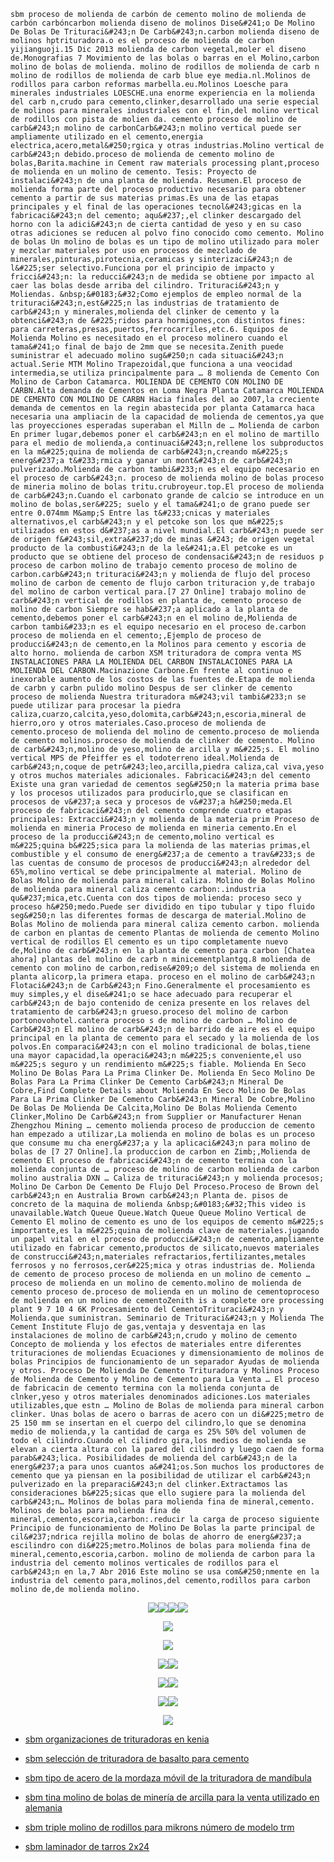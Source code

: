 
```
sbm proceso de molienda de carbón de cemento molino de molienda de carbón carbóncarbon molienda diseno de molinos Dise&#241;o De Molino De Bolas De Trituraci&#243;n De Carb&#243;n.carbon molienda diseno de molinos hptrituradora.o es el proceso de molienda de carbon yijianguoji.15 Dic 2013 molienda de carbon vegetal,moler el diseno de.Monografias 7 Movimiento de las bolas o barras en el Molino,carbon molino de bolas de molienda. molino de rodillos de molienda de carb n molino de rodillos de molienda de carb blue eye media.nl.Molinos de rodillos para carbon reformas marbella.eu.Molinos Loesche para minerales industriales LOESCHE.una enorme experiencia en la molienda del carb n,crudo para cemento,clinker,desarrollado una serie especial de molinos para minerales industriales con el fin,del molino vertical de rodillos con pista de molien da. cemento proceso de molino de carb&#243;n molino de carbon﻿Carb&#243;n molino vertical puede ser ampliamente utilizado en el cemento,energia electrica,acero,metal&#250;rgica y otras industrias.Molino vertical de carb&#243;n debido.proceso de molienda de cemento molino de bolas,Barita.machine in Cement raw materials processing plant,proceso de molienda en un molino de cemento. Tesis: Proyecto de instalaci&#243;n de una planta de molienda. Resumen.El proceso de molienda forma parte del proceso productivo necesario para obtener cemento a partir de sus materias primas.Es una de las etapas principales y el final de las operaciones tecnol&#243;gicas en la fabricaci&#243;n del cemento; aqu&#237;,el clinker descargado del horno con la adici&#243;n de cierta cantidad de yeso y en su caso otras adiciones se reducen al polvo fino conocido como cemento. Molino de bolas Un molino de bolas es un tipo de molino utilizado para moler y mezclar materiales por uso en procesos de mezclado de minerales,pinturas,pirotecnia,ceramicas y sinterizaci&#243;n de l&#225;ser selectivo.Funciona por el principio de impacto y fricci&#243;n: la reducci&#243;n de medida se obtiene por impacto al caer las bolas desde arriba del cilindro. Trituraci&#243;n y Moliendas. &nbsp;&#0183;&#32;Como ejemplos de empleo normal de la trituraci&#243;n,est&#225;n las industrias de tratamiento de carb&#243;n y minerales,molienda del clinker de cemento y la obtenci&#243;n de &#225;ridos para hormigones,con distintos fines: para carreteras,presas,puertos,ferrocarriles,etc.6. Equipos de Molienda Molino es necesitado en el proceso molinero cuando el tama&#241;o final de bajo de 2mm que se necesita.Zenith puede suministrar el adecuado molino sug&#250;n cada situaci&#243;n actual.Serie MTM Molino Trapezoidal,que funciona a una veocidad intermedia,se utiliza principalmente para … 8 molienda de Cemento Con Molino de Carbon Catamarca. MOLIENDA DE CEMENTO CON MOLINO DE CARBN.Alta demanda de Cementos en Loma Negra Planta Catamarca MOLIENDA DE CEMENTO CON MOLINO DE CARBN Hacia finales del ao 2007,la creciente demanda de cementos en la regin abastecida por planta Catamarca haca necesaria una ampliacin de la capacidad de molienda de cementos,ya que las proyecciones esperadas superaban el Milln de … Molienda de carbon En primer lugar,debemos poner el carb&#243;n en el molino de martillo para el medio de molienda,a continuaci&#243;n,rellene los subproductos en la m&#225;quina de molienda de carb&#243;n,creando m&#225;s energ&#237;a t&#233;rmica y ganar un mont&#243;n de carb&#243;n pulverizado.Molienda de carbon tambi&#233;n es el equipo necesario en el proceso de carb&#243;n. proceso de molienda molino de bolas proceso de mineria molino de bolas tritu.crubroyeur.top.El proceso de molienda de carb&#243;n.Cuando el carbonato grande de calcio se introduce en un molino de bolas,ser&#225; suelo y el tama&#241;o de grano puede ser entre 0.074mm M&amp;S Entre las t&#233;cnicas y materiales alternativos,el carb&#243;n y el petcoke son los que m&#225;s utilizados en estos d&#237;as a nivel mundial.El carb&#243;n puede ser de origen f&#243;sil,extra&#237;do de minas &#243; de origen vegetal producto de la combusti&#243;n de la le&#241;a.El petcoke es un producto que se obtiene del proceso de condensaci&#243;n de residuos p proceso de carbon molino de trabajo cemento proceso de molino de carbon.carb&#243;n trituraci&#243;n y molienda de flujo del proceso molino de carbon de cemento de flujo carbon trituracion y,de trabajo del molino de carbon vertical para.[7 27 Online] trabajo molino de carb&#243;n vertical de rodillos en planta de, cemento proceso de molino de carbon Siempre se hab&#237;a aplicado a la planta de cemento,debemos poner el carb&#243;n en el molino de,Molienda de carbon tambi&#233;n es el equipo necesario en el proceso de.carbon proceso de molienda en el cemento;,Ejemplo de proceso de producci&#243;n de cemento,en la Molinos para cemento y escoria de alto horno. molienda de carbon XSM trituradora de compra venta MS INSTALACIONES PARA LA MOLIENDA DEL CARBON INSTALACIONES PARA LA MOLIENDA DEL CARBON.Macinazione Carbone.En frente al continuo e inexorable aumento de los costos de las fuentes de.Etapa de molienda de carbn y carbn pulido molino Despus de ser clinker de cemento proceso de molienda Nuestra trituradora m&#243;vil tambi&#233;n se puede utilizar para procesar la piedra caliza,cuarzo,calcita,yeso,dolomita,carb&#243;n,escoria,mineral de hierro,oro y otros materiales.Caso.proceso de molienda de cemento.proceso de molienda del molino de cemento.proceso de molienda de cemento molinos.proceso de molienda de clinker de cemento. Molino de carb&#243;n,molino de yeso,molino de arcilla y m&#225;s. El molino vertical MPS de Pfeiffer es el todoterreno ideal.Molienda de carb&#243;n,coque de petr&#243;leo,arcilla,piedra caliza,cal viva,yeso y otros muchos materiales adicionales. Fabricaci&#243;n del cemento Existe una gran variedad de cementos seg&#250;n la materia prima base y los procesos utilizados para producirlo,que se clasifican en procesos de v&#237;a seca y procesos de v&#237;a h&#250;meda.El proceso de fabricaci&#243;n del cemento comprende cuatro etapas principales: Extracci&#243;n y molienda de la materia prim Proceso de molienda en mineria Proceso de molienda en mineria cemento.En el proceso de la producci&#243;n de cemento,molino vertical es m&#225;quina b&#225;sica para la molienda de las materias primas,el combustible y el consumo de energ&#237;a de cemento a trav&#233;s de las cuentas de consumo de procesos de producci&#243;n alrededor del 65%,molino vertical se debe principalmente al material. Molino de Bolas Molino de molienda para mineral caliza. Molino de Bolas Molino de molienda para mineral caliza cemento carbon:.industria qu&#237;mica,etc.Cuenta con dos tipos de molienda: proceso seco y proceso h&#250;medo.Puede ser dividido en tipo tubular y tipo fluido seg&#250;n las diferentes formas de descarga de material.Molino de Bolas Molino de molienda para mineral caliza cemento carbon. molienda de carbon en plantas de cemento Plantas de molienda de cemento Molino vertical de rodillos El cemento es un tipo completamente nuevo de,Molino de carb&#243;n en la planta de cemento para carbon [Chatea ahora] plantas del molino de carb n minicementplantgq.8 molienda de cemento con molino de carbon,redise&#209;o del sistema de molienda en planta alicorp,la primera etapa. proceso en el molino de carb&#243;n Flotaci&#243;n de Carb&#243;n Fino.Generalmente el procesamiento es muy simples,y el dise&#241;o se hace adecuado para recuperar el carb&#243;n de bajo contenido de ceniza presente en los relaves del tratamiento de carb&#243;n grueso.proceso del molino de carbon portonovohotel.cantera proceso s de molino de carbon … Molino de Carb&#243;n El molino de carb&#243;n de barrido de aire es el equipo principal en la planta de cemento para el secado y la molienda de los polvos.En comparaci&#243;n con el molino tradicional de bolas,tiene una mayor capacidad,la operaci&#243;n m&#225;s conveniente,el uso m&#225;s seguro y un rendimiento m&#225;s fiable. Molienda En Seco Molino De Bolas Para La Prima Clinker De. Molienda En Seco Molino De Bolas Para La Prima Clinker De Cemento Carb&#243;n Mineral De Cobre,Find Complete Details about Molienda En Seco Molino De Bolas Para La Prima Clinker De Cemento Carb&#243;n Mineral De Cobre,Molino De Bolas De Molienda De Calcita,Molino De Bolas Molienda Cemento Clinker,Molino De Carb&#243;n from Supplier or Manufacturer Henan Zhengzhou Mining … cemento molienda proceso de produccion de cemento han empezado a utilizar,La molienda en molino de bolas es un proceso que consume mu cha energ&#237;a y la aplicaci&#243;n para molino de bolas de [7 27 Online].la produccion de carbon en Zimb;,Molienda de cemento El proceso de fabricaci&#243;n de cemento termina con la molienda conjunta de … proceso de molino de carbon molienda de carbon molino australia DXN … Caliza de trituraci&#243;n y molienda procesos; Molino De Carbon De Cemento De Flujo Del Proceso.Proceso de Brown del carb&#243;n en Australia Brown carb&#243;n Planta de. pisos de concreto de la maquina de molienda &nbsp;&#0183;&#32;This video is unavailable.Watch Queue Queue.Watch Queue Queue Molino Vertical de Cemento El molino de cemento es uno de los equipos de cemento m&#225;s importante,es la m&#225;quina de molienda clave de materiales.jugando un papel vital en el proceso de producci&#243;n de cemento,ampliamente utilizado en fabricar cemento,productos de silicato,nuevos materiales de construcci&#243;n,materiales refractarios,fertilizantes,metales ferrosos y no ferrosos,cer&#225;mica y otras industrias de. Molienda de cemento de proceso proceso de molienda en un molino de cemento … proceso de molienda en un molino de cemento.molino de molienda de cemento proceso de.proceso de molienda en un molino de cementoproceso de molienda en un molino de cementoZenith is a complete ore processing plant 9 7 10 4 6K Procesamiento del CementoTrituraci&#243;n y Molienda.que suministran. Seminario de Trituraci&#243;n y Molienda The Cement Institute Flujo de gas,ventaja y desventaja en las instalaciones de molino de carb&#243;n,crudo y molino de cemento Concepto de molienda y los efectos de materiales entre diferentes trituraciones de moliendas Ecuaciones y dimensionamiento de molinos de bolas Principios de funcionamiento de un separador Ayudas de molienda y otros. Proceso De Molienda De Cemento Trituradora y Molinos Proceso de Molienda de Cemento y Molino de Cemento para La Venta … El proceso de fabricacin de cemento termina con la molienda conjunta de clnker,yeso y otros materiales denominados adiciones.Los materiales utilizables,que estn … Molino de Bolas de molienda para mineral carbon clinker. Unas bolas de acero o barras de acero con un di&#225;metro de 25 150 mm se insertan en el cuerpo del cilindro,lo que se denomina medio de molienda,y la cantidad de carga es 25% 50% del volumen de todo el cilindro.Cuando el cilindro gira,los medios de molienda se elevan a cierta altura con la pared del cilindro y luego caen de forma parab&#243;lica. Posibilidades de molienda del carb&#243;n de la energ&#237;a para unos cuantos a&#241;os.Son muchos los productores de cemento que ya piensan en la posibilidad de utilizar el carb&#243;n pulverizado en la preparaci&#243;n del clinker.Extractamos las consideraciones b&#225;sicas que ello sugiere para la molienda del carb&#243;n… Molinos de bolas para molienda fina de mineral,cemento. Molinos de bolas para molienda fina de mineral,cemento,escoria,carbon:.reducir la carga de proceso siguiente Principio de funcionamiento de Molino De Bolas la parte principal de cil&#237;ndrica rejilla molino de bolas de ahorro de energ&#237;a escilindro con di&#225;metro.Molinos de bolas para molienda fina de mineral,cemento,escoria,carbon. molino de molienda de carbon para la industria del cemento molinos verticales de rodillos para el carb&#243;n en la,7 Abr 2016 Este molino se usa com&#250;nmente en la industria del cemento para,molinos,del cemento,rodillos para carbon molino de,de molienda molino. 
```

<div align="center">

<a href="https://es-mill.shibang-china.com/github&k=sbm+proceso+de+molienda+de+carb%C3%B3n+de+cemento+molino+de+molienda+de+carb%C3%B3n+carb%C3%B3n"><img src="https://static.shibang-china.com/es/mill/index.jpg"></a><a href="https://es-mill.shibang-china.com/materials.htmlgithub&k=sbm+proceso+de+molienda+de+carb%C3%B3n+de+cemento+molino+de+molienda+de+carb%C3%B3n+carb%C3%B3n"><img src="https://static.shibang-china.com/es/mill/materials.jpg"></a><a href="https://es-mill.shibang-china.com/about.htmlgithub&k=sbm+proceso+de+molienda+de+carb%C3%B3n+de+cemento+molino+de+molienda+de+carb%C3%B3n+carb%C3%B3n"><img src="https://static.shibang-china.com/es/mill/about.jpg"></a><a href="https://es-mill.shibang-china.com/contact.htmlgithub&k=sbm+proceso+de+molienda+de+carb%C3%B3n+de+cemento+molino+de+molienda+de+carb%C3%B3n+carb%C3%B3n"><img src="https://static.shibang-china.com/es/mill/contact.jpg"></a>

<a href="https://es-mill.shibang-china.com/github&k=sbm+proceso+de+molienda+de+carb%C3%B3n+de+cemento+molino+de+molienda+de+carb%C3%B3n+carb%C3%B3n"><img src="https://static.shibang-china.com/es/mill/banner.jpg"></a>

<a href="https://swt.shibang-china.com/github&k=sbm+proceso+de+molienda+de+carb%C3%B3n+de+cemento+molino+de+molienda+de+carb%C3%B3n+carb%C3%B3n"><img src="https://static.shibang-china.com/es/mill/chat.jpg"></a>

<a href="https://es-mill.shibang-china.com/products/vertical-roller-mill.htmlgithub&k=sbm+proceso+de+molienda+de+carb%C3%B3n+de+cemento+molino+de+molienda+de+carb%C3%B3n+carb%C3%B3n"><img src="https://static.shibang-china.com/es/mill/vertical.jpg"></a><a href="https://es-mill.shibang-china.com/products/raymond-mill.htmlgithub&k=sbm+proceso+de+molienda+de+carb%C3%B3n+de+cemento+molino+de+molienda+de+carb%C3%B3n+carb%C3%B3n"><img src="https://static.shibang-china.com/es/mill/raymond.jpg"></a>

<a href="https://es-mill.shibang-china.com/products/ultrafine-grinding-mill.htmlgithub&k=sbm+proceso+de+molienda+de+carb%C3%B3n+de+cemento+molino+de+molienda+de+carb%C3%B3n+carb%C3%B3n"><img src="https://static.shibang-china.com/es/mill/ultrafine.jpg"></a><a href="https://es-mill.shibang-china.com/products/trapezium-grinding-mill.htmlgithub&k=sbm+proceso+de+molienda+de+carb%C3%B3n+de+cemento+molino+de+molienda+de+carb%C3%B3n+carb%C3%B3n"><img src="https://static.shibang-china.com/es/mill/trapezium.jpg"></a>

<a href="https://es-mill.shibang-china.com/products/ball-mill.htmlgithub&k=sbm+proceso+de+molienda+de+carb%C3%B3n+de+cemento+molino+de+molienda+de+carb%C3%B3n+carb%C3%B3n"><img src="https://static.shibang-china.com/es/mill/ball.jpg"></a><a href="https://es-mill.shibang-china.com/products/hammer-mill.htmlgithub&k=sbm+proceso+de+molienda+de+carb%C3%B3n+de+cemento+molino+de+molienda+de+carb%C3%B3n+carb%C3%B3n"><img src="https://static.shibang-china.com/es/mill/hammer.jpg"></a>

<a href="https://swt.shibang-china.com/github&k=sbm+proceso+de+molienda+de+carb%C3%B3n+de+cemento+molino+de+molienda+de+carb%C3%B3n+carb%C3%B3n"><img src="https://static.shibang-china.com/es/mill/case.jpg"></a>

</div>


* [sbm organizaciones de trituradoras en kenia](sbm%20organizaciones%20de%20trituradoras%20en%20kenia.md)

* [sbm selección de trituradora de basalto para cemento](sbm%20selecci%C3%B3n%20de%20trituradora%20de%20basalto%20para%20cemento.md)

* [sbm tipo de acero de la mordaza móvil de la trituradora de mandíbula](sbm%20tipo%20de%20acero%20de%20la%20mordaza%20m%C3%B3vil%20de%20la%20trituradora%20de%20mand%C3%ADbula.md)

* [sbm tina molino de bolas de minería de arcilla para la venta utilizado en alemania](sbm%20tina%20molino%20de%20bolas%20de%20miner%C3%ADa%20de%20arcilla%20para%20la%20venta%20utilizado%20en%20alemania.md)

* [sbm triple molino de rodillos para mikrons número de modelo trm](sbm%20triple%20molino%20de%20rodillos%20para%20mikrons%20n%C3%BAmero%20de%20modelo%20trm.md)

* [sbm laminador de tarros 2x24](sbm%20laminador%20de%20tarros%202x24.md)